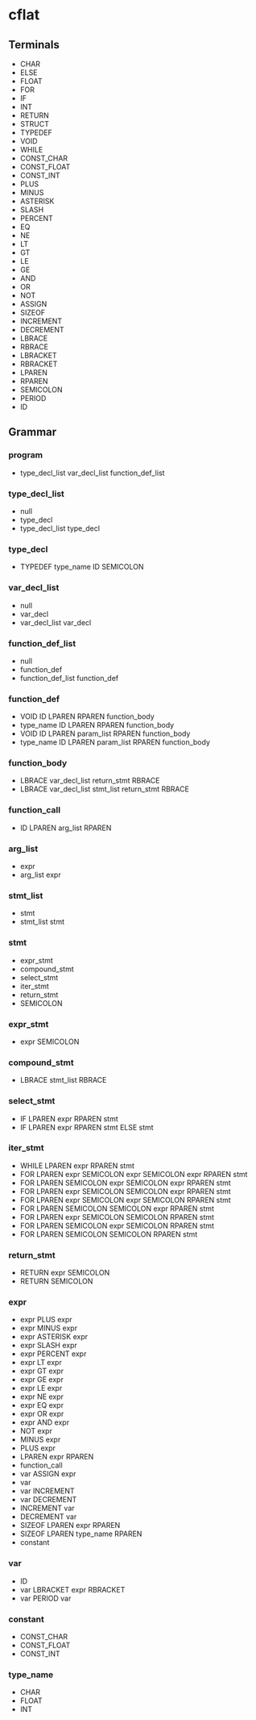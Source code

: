 cflat
===

Terminals
---
- CHAR
- ELSE
- FLOAT
- FOR
- IF
- INT
- RETURN
- STRUCT
- TYPEDEF
- VOID
- WHILE
- CONST_CHAR
- CONST_FLOAT
- CONST_INT
- PLUS
- MINUS
- ASTERISK
- SLASH
- PERCENT
- EQ
- NE
- LT
- GT
- LE
- GE
- AND
- OR
- NOT
- ASSIGN
- SIZEOF
- INCREMENT
- DECREMENT
- LBRACE
- RBRACE
- LBRACKET
- RBRACKET
- LPAREN
- RPAREN
- SEMICOLON
- PERIOD
- ID

Grammar
---

### program
- type_decl_list var_decl_list function_def_list

### type_decl_list
- null
- type_decl
- type_decl_list type_decl

### type_decl
- TYPEDEF type_name ID SEMICOLON

### var_decl_list
- null
- var_decl
- var_decl_list var_decl

### function_def_list
- null
- function_def
- function_def_list function_def

### function_def
- VOID ID LPAREN RPAREN function_body
- type_name ID LPAREN RPAREN function_body
- VOID ID LPAREN param_list RPAREN function_body
- type_name ID LPAREN param_list RPAREN function_body

### function_body
- LBRACE var_decl_list return_stmt RBRACE
- LBRACE var_decl_list stmt_list return_stmt RBRACE

### function_call
- ID LPAREN arg_list RPAREN

### arg_list
- expr
- arg_list expr

### stmt_list
- stmt
- stmt_list stmt 

### stmt
- expr_stmt
- compound_stmt
- select_stmt
- iter_stmt
- return_stmt
- SEMICOLON

### expr_stmt
- expr SEMICOLON 

### compound_stmt
- LBRACE stmt_list RBRACE

### select_stmt
- IF LPAREN expr RPAREN stmt
- IF LPAREN expr RPAREN stmt ELSE stmt

### iter_stmt
- WHILE LPAREN expr RPAREN stmt 
- FOR LPAREN expr SEMICOLON expr SEMICOLON expr RPAREN stmt
- FOR LPAREN SEMICOLON expr SEMICOLON expr RPAREN stmt
- FOR LPAREN expr SEMICOLON SEMICOLON expr RPAREN stmt
- FOR LPAREN expr SEMICOLON expr SEMICOLON RPAREN stmt
- FOR LPAREN SEMICOLON SEMICOLON expr RPAREN stmt
- FOR LPAREN expr SEMICOLON SEMICOLON RPAREN stmt
- FOR LPAREN SEMICOLON expr SEMICOLON RPAREN stmt
- FOR LPAREN SEMICOLON SEMICOLON RPAREN stmt 

### return_stmt
- RETURN expr SEMICOLON
- RETURN SEMICOLON

### expr
- expr PLUS expr
- expr MINUS expr
- expr ASTERISK expr
- expr SLASH expr
- expr PERCENT expr
- expr LT expr
- expr GT expr
- expr GE expr
- expr LE expr
- expr NE expr
- expr EQ expr
- expr OR expr
- expr AND expr
- NOT expr 
- MINUS expr
- PLUS expr
- LPAREN expr RPAREN
- function_call
- var ASSIGN expr
- var
- var INCREMENT
- var DECREMENT
- INCREMENT var
- DECREMENT var
- SIZEOF LPAREN expr RPAREN
- SIZEOF LPAREN type_name RPAREN
- constant

### var
- ID
- var LBRACKET expr RBRACKET 
- var PERIOD var

### constant
- CONST_CHAR
- CONST_FLOAT
- CONST_INT

### type_name
- CHAR
- FLOAT
- INT

